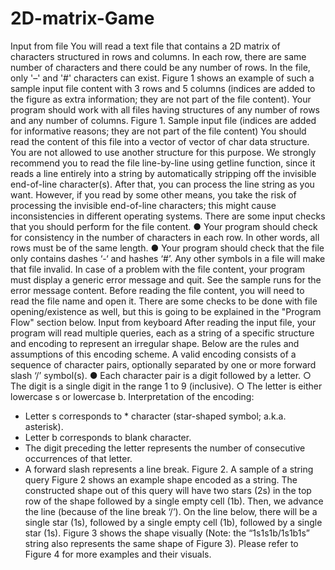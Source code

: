 # 2D-matrix-Game
Input from file
You will read a text file that contains a 2D matrix of characters structured in rows and columns. In
each row, there are same number of characters and there could be any number of rows. In the
file, only '–' and '#' characters can exist. Figure 1 shows an example of such a sample input file
content with 3 rows and 5 columns (indices are added to the figure as extra information; they are
not part of the file content). Your program should work with all files having structures of any
number of rows and any number of columns.
Figure 1. Sample input file (indices are added for informative reasons; they are not part of the file content)
You should read the content of this file into a vector of vector of char data structure. You
are not allowed to use another structure for this purpose.
We strongly recommend you to read the file line-by-line using getline function, since it reads a
line entirely into a string by automatically stripping off the invisible end-of-line character(s). After
that, you can process the line string as you want. However, if you read by some other means, you
take the risk of processing the invisible end-of-line characters; this might cause inconsistencies
in different operating systems.
There are some input checks that you should perform for the file content.
● Your program should check for consistency in the number of characters in each row. In
other words, all rows must be of the same length.
● Your program should check that the file only contains dashes ‘-‘ and hashes ‘#’. Any other
symbols in a file will make that file invalid.
In case of a problem with the file content, your program must display a generic error message
and quit. See the sample runs for the error message content.
Before reading the file content, you will need to read the file name and open it. There are some
checks to be done with file opening/existence as well, but this is going to be explained in the
"Program Flow" section below.
Input from keyboard
After reading the input file, your program will read multiple queries, each as a string of a specific
structure and encoding to represent an irregular shape. Below are the rules and assumptions of
this encoding scheme.
A valid encoding consists of a sequence of character pairs, optionally separated by one or more
forward slash ‘/’ symbol(s).
● Each character pair is a digit followed by a letter.
○ The digit is a single digit in the range 1 to 9 (inclusive).
○ The letter is either lowercase s or lowercase b.
Interpretation of the encoding:
- Letter s corresponds to * character (star-shaped symbol; a.k.a. asterisk).
- Letter b corresponds to blank character.
- The digit preceding the letter represents the number of consecutive occurrences of that
letter.
- A forward slash represents a line break.
Figure 2. A sample of a string query
Figure 2 shows an example shape encoded as a string. The constructed shape out of this query
will have two stars (2s) in the top row of the shape followed by a single empty cell (1b). Then, we
advance the line (because of the line break ‘/’). On the line below, there will be a single star (1s),
followed by a single empty cell (1b), followed by a single star (1s). Figure 3 shows the shape
visually (Note: the “1s1s1b/1s1b1s” string also represents the same shape of Figure 3). Please
refer to Figure 4 for more examples and their visuals. 
